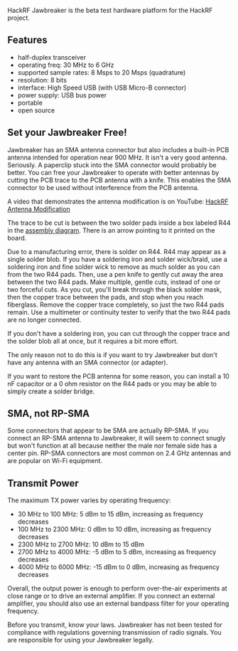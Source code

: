 HackRF Jawbreaker is the beta test hardware platform for the HackRF project.

## Features

* half-duplex transceiver
* operating freq: 30 MHz to 6 GHz
* supported sample rates: 8 Msps to 20 Msps (quadrature)
* resolution: 8 bits
* interface: High Speed USB (with USB Micro-B connector)
* power supply: USB bus power
* portable
* open source

## Set your Jawbreaker Free!

Jawbreaker has an SMA antenna connector but also includes a built-in PCB antenna intended for operation near 900 MHz.  It isn't a very good antenna.  Seriously.  A paperclip stuck into the SMA connector would probably be better.  You can free your Jawbreaker to operate with better antennas by cutting the PCB trace to the PCB antenna with a knife.  This enables the SMA connector to be used without interference from the PCB antenna.

A video that demonstrates the antenna modification is on YouTube: [HackRF Antenna Modification](http://youtu.be/B2gwgNoqMxI)

The trace to be cut is between the two solder pads inside a box labeled R44 in the [assembly diagram](https://github.com/mossmann/hackrf/blob/master/doc/hardware/jawbreaker-assembly.pdf?raw=true).  There is an arrow pointing to it printed on the board.

Due to a manufacturing error, there is solder on R44.  R44 may appear as a single solder blob.  If you have a soldering iron and solder wick/braid, use a soldering iron and fine solder wick to remove as much solder as you can from the two R44 pads. Then, use a pen knife to gently cut away the area between the two R44 pads. Make multiple, gentle cuts, instead of one or two forceful cuts. As you cut, you'll break through the black solder mask, then the copper trace between the pads, and stop when you reach fiberglass. Remove the copper trace completely, so just the two R44 pads remain. Use a multimeter or continuity tester to verify that the two R44 pads are no longer connected.

If you don't have a soldering iron, you can cut through the copper trace and the solder blob all at once, but it requires a bit more effort.

The only reason not to do this is if you want to try Jawbreaker but don't have any antenna with an SMA connector (or adapter).

If you want to restore the PCB antenna for some reason, you can install a 10 nF capacitor or a 0 ohm resistor on the R44 pads or you may be able to simply create a solder bridge.

## SMA, not RP-SMA

Some connectors that appear to be SMA are actually RP-SMA.  If you connect an RP-SMA antenna to Jawbreaker, it will seem to connect snugly but won't function at all because neither the male nor female side has a center pin.  RP-SMA connectors are most common on 2.4 GHz antennas and are popular on Wi-Fi equipment.

## Transmit Power

The maximum TX power varies by operating frequency:
* 30 MHz to 100 MHz: 5 dBm to 15 dBm, increasing as frequency decreases
* 100 MHz to 2300 MHz: 0 dBm to 10 dBm, increasing as frequency decreases
* 2300 MHz to 2700 MHz: 10 dBm to 15 dBm
* 2700 MHz to 4000 MHz: -5 dBm to 5 dBm, increasing as frequency decreases
* 4000 MHz to 6000 MHz: -15 dBm to 0 dBm, increasing as frequency decreases

Overall, the output power is enough to perform over-the-air experiments at close range or to drive an external amplifier.  If you connect an external amplifier, you should also use an external bandpass filter for your operating frequency.

Before you transmit, know your laws.  Jawbreaker has not been tested for compliance with regulations governing transmission of radio signals.  You are responsible for using your Jawbreaker legally.